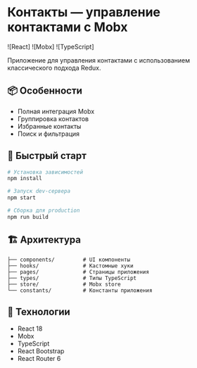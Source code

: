 # Контакты — управление контактами с Mobx

![React]
![Mobx]
![TypeScript]

Приложение для управления контактами с использованием классического подхода Redux.

## 📦 Особенности

- Полная интеграция Mobx
- Группировка контактов
- Избранные контакты
- Поиск и фильтрация

## 🚀 Быстрый старт

```bash
# Установка зависимостей
npm install

# Запуск dev-сервера
npm start

# Сборка для production
npm run build
```

## 🏗️ Архитектура

```
├── components/         # UI компоненты
├── hooks/              # Кастомные хуки
├── pages/              # Страницы приложения
├── types/              # Типы TypeScript
├── store/              # Mobx store
└── constants/          # Константы приложения
```

## 🔧 Технологии

- React 18
- Mobx
- TypeScript
- React Bootstrap
- React Router 6
